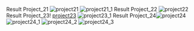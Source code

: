 Result Project_21
![project21](https://github.com/HoangNguyet/2024_CSE485_CongngheWeb/assets/157559269/89a4a0d3-a946-4d24-b66f-29e74380e0d1)
![project21_1](https://github.com/HoangNguyet/2024_CSE485_CongngheWeb/assets/157559269/17031dfa-bb3a-4734-8f74-93cad6ba7c2e)
Result Project_22
![project22](https://github.com/HoangNguyet/2024_CSE485_CongngheWeb/assets/157559269/35f97d1e-bd47-4429-83b0-644443dcde90)
Result Project_23!
[project23](https://github.com/HoangNguyet/2024_CSE485_CongngheWeb/assets/157559269/ae195905-cf81-4866-888c-3dc197b3d878)
![project23_1](https://github.com/HoangNguyet/2024_CSE485_CongngheWeb/assets/157559269/fb152a78-a1ab-49e2-b620-fa00dd387f4c)
Result Project_24![project24](https://github.com/HoangNguyet/2024_CSE485_CongngheWeb/assets/157559269/e446c665-708a-47d5-a5b6-8f0709d4a332)
![project24_1](https://github.com/HoangNguyet/2024_CSE485_CongngheWeb/assets/157559269/956bfc8d-ece8-4493-a608-35bb80d35df1)
![project24_2](https://github.com/HoangNguyet/2024_CSE485_CongngheWeb/assets/157559269/6eedc474-411f-4776-8e1a-3f2bb2fac29c)
![project24_3](https://github.com/HoangNguyet/2024_CSE485_CongngheWeb/assets/157559269/ae75bf02-0a0a-4685-86b1-cf3b6f9578fb)
